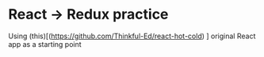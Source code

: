 # React -> Redux practice

Using (this)[(https://github.com/Thinkful-Ed/react-hot-cold)
] original React app as a starting point
